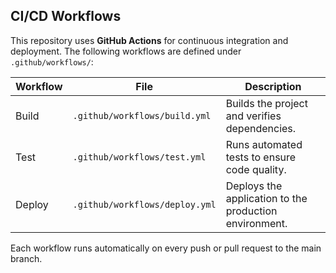 ## CI/CD Workflows

This repository uses **GitHub Actions** for continuous integration and deployment.
The following workflows are defined under `.github/workflows/`:

| Workflow | File | Description |
|-----------|------|-------------|
| Build | `.github/workflows/build.yml` | Builds the project and verifies dependencies. |
| Test | `.github/workflows/test.yml` | Runs automated tests to ensure code quality. |
| Deploy | `.github/workflows/deploy.yml` | Deploys the application to the production environment. |

Each workflow runs automatically on every push or pull request to the main branch.
